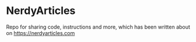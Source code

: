 # NerdyArticles
Repo for sharing code, instructions and more, which has been written about on https://nerdyarticles.com
